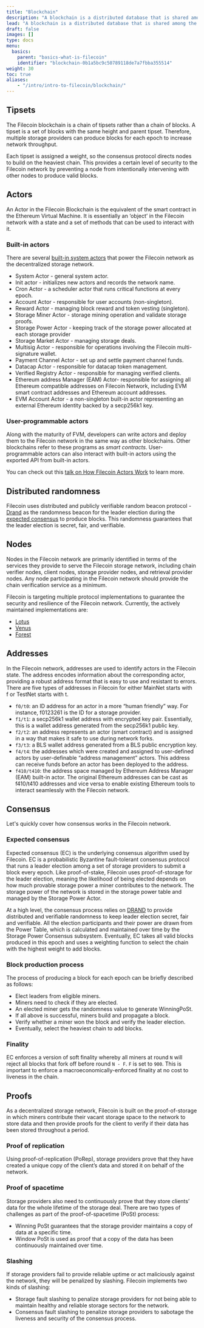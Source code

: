 ```yaml
---
title: "Blockchain"
description: "A blockchain is a distributed database that is shared among the nodes of a computer network. This page covers how the Filecoin blockchain is designed, and the various functions it has."
lead: "A blockchain is a distributed database that is shared among the nodes of a computer network. This page covers how the Filecoin blockchain is designed, and the various functions it has."
draft: false
images: []
type: docs
menu:
  basics:
    parent: "basics-what-is-filecoin"
    identifier: "blockchain-0b1a5bc9c50789118de7a7fbba355514"
weight: 30
toc: true
aliases:
    - "/intro/intro-to-filecoin/blockchain/"
---
```


## Tipsets

The Filecoin blockchain is a chain of tipsets rather than a chain of blocks. A tipset is a set of blocks with the same height and parent tipset. Therefore, multiple storage providers can produce blocks for each epoch to increase network throughput.

Each tipset is assigned a weight, so the consensus protocol directs nodes to build on the heaviest chain. This provides a certain level of security to the Filecoin network by preventing a node from intentionally intervening with other nodes to produce valid blocks.

## Actors

An Actor in the Filecoin Blockchain is the equivalent of the smart contract in the Ethereum Virtual Machine. It is essentially an ‘object’ in the Filecoin network with a state and a set of methods that can be used to interact with it.

### Built-in actors

There are several [built-in system actors](https://spec.filecoin.io/%23section-systems.filecoin_vm.sysactors) that power the Filecoin network as the decentralized storage network.

- System Actor - general system actor.
- Init actor - initializes new actors and records the network name.
- Cron Actor - a scheduler actor that runs critical functions at every epoch.
- Account Actor - responsible for user accounts (non-singleton).
- Reward Actor - managing block reward and token vesting (singleton).
- Storage Miner Actor - storage mining operation and validate storage proofs.
- Storage Power Actor - keeping track of the storage power allocated at each storage provider
- Storage Market Actor - managing storage deals.
- Multisig Actor \- responsible for operations involving the Filecoin multi-signature wallet.
- Payment Channel Actor - set up and settle payment channel funds.
- Datacap Actor - responsible for datacap token management.
- Verified Registry Actor - responsible for managing verified clients.
- Ethereum address Manager (EAM) Actor\- responsible for assigning all Ethereum compatible addresses on Filecoin Network, including EVM smart contract addresses and Ethereum account addresses.
- EVM Account Actor - a non-singleton built-in actor representing an external Ethereum identity backed by a secp256k1 key.

### User-programmable actors

Along with the maturity of FVM, developers can write actors and deploy them to the Filecoin network in the same way as other blockchains. Other blockchains refer to these programs as _smart contracts_. User-programmable actors can also interact with built-in actors using the exported API from built-in actors.

You can check out this [talk on How Filecoin Actors Work](https://curriculum.pl-launchpad.io/curriculum/filecoin/protocol/#how-filecoin-actors-work--zenground0--protocol-labs) to learn more.  

## Distributed randomness

Filecoin uses distributed and publicly verifiable random beacon protocol - [Drand](https://drand.love) as the randomness beacon for the leader election during the [expected consensus](#consensus) to produce blocks. This randomness guarantees that the leader election is secret, fair, and verifiable.

## Nodes

Nodes in the Filecoin network are primarily identified in terms of the services they provide to serve the Filecoin storage network, including chain verifier nodes, client nodes, storage provider nodes, and retrieval provider nodes. Any node participating in the Filecoin network should provide the chain verification service as a minimum.

Filecoin is targeting multiple protocol implementations to guarantee the security and resilience of the Filecoin network. Currently, the actively maintained implementations are:

- [Lotus](https://lotus.filecoin.io/)
- [Venus](https://github.com/filecoin-project/venus)
- [Forest](https://github.com/ChainSafe/forest)

## Addresses

In the Filecoin network, addresses are used to identify actors in the Filecoin state. The address encodes information about the corresponding actor, providing a robust address format that is easy to use and resistant to errors. There are five types of addresses in Filecoin for either MainNet starts with f or TestNet starts with t.

- `f0/t0`: an ID address for an actor in a more “human friendly” way. For instance, f0123261 is the ID for a storage provider.
- `f1/t1`: a secp256k1 wallet address with encrypted key pair. Essentially, this is a wallet address generated from the secp256k1 public key.
- `f2/t2`: an address represents an actor (smart contract) and is assigned in a way that makes it safe to use during network forks.
- `f3/t3`: a BLS wallet address generated from a BLS public encryption key.
- `f4/t4`: the addresses which were created and assigned to user-defined actors by user-definable “address management” actors. This address can receive funds before an actor has been deployed to the address.
- `f410/t410`: the address space managed by Ethereum Address Manager (EAM) built-in actor. The original Ethereum addresses can be cast as f410/t410 addresses and vice versa to enable existing Ethereum tools to interact seamlessly with the Filecoin network.

## Consensus

Let's quickly cover how consensus works in the Filecoin network.

### Expected consensus

Expected consensus (EC) is the underlying consensus algorithm used by Filecoin. EC is a probabilistic Byzantine fault-tolerant consensus protocol that runs a leader election among a set of storage providers to submit a block every epoch. Like proof-of-stake, Filecoin uses proof-of-storage for the leader election, meaning the likelihood of being elected depends on how much provable storage power a miner contributes to the network. The storage power of the network is stored in the storage power table and managed by the Storage Power Actor.

At a high level, the consensus process relies on [DRAND](https://drand.love/) to provide distributed and verifiable randomness to keep leader election secret, fair and verifiable. All the election participants and their power are drawn from the Power Table, which is calculated and maintained over time by the Storage Power Consensus subsystem. Eventually, EC takes all valid blocks produced in this epoch and uses a weighting function to select the chain with the highest weight to add blocks.

### Block production process

The process of producing a block for each epoch can be briefly described as follows:

- Elect leaders from eligible miners.
- Miners need to check if they are elected.
- An elected miner gets the randomness value to generate WinningPoSt.
- If all above is successful, miners build and propagate a block.
- Verify whether a miner won the block and verify the leader election.
- Eventually, select the heaviest chain to add blocks.

### Finality

EC enforces a version of soft finality whereby all miners at round `N` will reject all blocks that fork off before round `N - F`. `F` is set to `900`. This is important to enforce a macroeconomically-enforced finality at no cost to liveness in the chain.

## Proofs

As a decentralized storage network, Filecoin is built on the proof-of-storage in which miners contribute their vacant storage space to the network to store data and then provide proofs for the client to verify if their data has been stored throughout a period.

### Proof of replication

Using proof-of-replication (PoRep), storage providers prove that they have created a unique copy of the client’s data and stored it on behalf of the network.

### Proof of spacetime

Storage providers also need to continuously prove that they store clients’ data for the whole lifetime of the storage deal. There are two types of challenges as part of the proof-of-spacetime (PoSt) process:

- Winning PoSt guarantees that the storage provider maintains a copy of data at a specific time.
- Window PoSt is used as proof that a copy of the data has been continuously maintained over time.

### Slashing

If storage providers fail to provide reliable uptime or act maliciously against the network, they will be penalized by slashing. Filecoin implements two kinds of slashing:

- Storage fault slashing to penalize storage providers for not being able to maintain healthy and reliable storage sectors for the network.
- Consensus fault slashing to penalize storage providers to sabotage the liveness and security of the consensus process.
